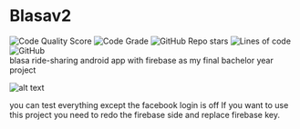 # Blasav2 
![Code Quality Score](https://api.codiga.io/project/31499/score/svg)
![Code Grade](https://api.codiga.io/project/31499/status/svg) 
<img alt="GitHub Repo stars" src="https://img.shields.io/github/stars/omaarelamri/Blasa.v2?style=social">
<img alt="Lines of code" src="https://img.shields.io/tokei/lines/GITHUB/omaarelamri/Blasav2">
<img alt="GitHub" src="https://img.shields.io/github/license/omaarelamri/blasa.v2"> <br>
blasa ride-sharing android app with firebase as my final bachelor year project 

![alt text](https://github.com/OmaarElAmri/Blasav2/blob/master/blasa.gif)


you can test everything except the facebook login is off 
If you want to use this project you need to redo the firebase side and replace firebase key.
